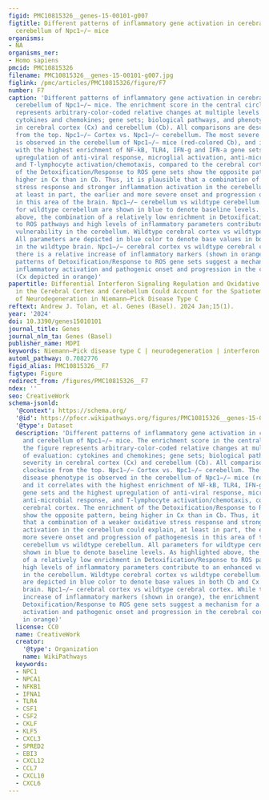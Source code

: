```yaml
---
figid: PMC10815326__genes-15-00101-g007
figtitle: Different patterns of inflammatory gene activation in cerebral cortex and
  cerebellum of Npc1−/− mice
organisms:
- NA
organisms_ner:
- Homo sapiens
pmcid: PMC10815326
filename: PMC10815326__genes-15-00101-g007.jpg
figlink: /pmc/articles/PMC10815326/figure/F7
number: F7
caption: 'Different patterns of inflammatory gene activation in cerebral cortex and
  cerebellum of Npc1−/− mice. The enrichment score in the central circle of the figure
  represents arbitrary-color-coded relative changes at multiple levels of evaluation:
  cytokines and chemokines; gene sets; biological pathways, and phenotype severity
  in cerebral cortex (Cx) and cerebellum (Cb). All comparisons are described clockwise
  from the top. Npc1−/− Cortex vs. Npc1−/− cerebellum. The most severe disease phenotype
  is observed in the cerebellum of Npc1−/− mice (red-colored Cb), and it correlates
  with the highest enrichment of NF-kB, TLR4, IFN-g and IFN-a gene sets and the highest
  upregulation of anti-viral response, microglial activation, anti-microbial response,
  and T-lymphocyte activation/chemotaxis, compared to the cerebral cortex. The enrichment
  of the Detoxification/Response to ROS gene sets show the opposite pattern, being
  higher in Cx than in Cb. Thus, it is plausible that a combination of a weaker oxidative
  stress response and stronger inflammation activation in the cerebellum could explain,
  at least in part, the earlier and more severe onset and progression of pathogenesis
  in this area of the brain. Npc1−/− cerebellum vs wildtype cerebellum. All parameters
  for wildtype cerebellum are shown in blue to denote baseline levels. As highlighted
  above, the combination of a relatively low enrichment in Detoxification/Response
  to ROS pathways and high levels of inflammatory parameters contribute to an enhanced
  vulnerability in the cerebellum. Wildtype cerebral cortex vs wildtype cerebellum.
  All parameters are depicted in blue color to denote base values in both Cb and Cx
  in the wildtype brain. Npc1−/− cerebral cortex vs wildtype cerebral cortex. While
  there is a relative increase of inflammatory markers (shown in orange), the enrichment
  patterns of Detoxification/Response to ROS gene sets suggest a mechanism for a slower
  inflammatory activation and pathogenic onset and progression in the cerebral cortex
  (Cx depicted in orange)'
papertitle: Differential Interferon Signaling Regulation and Oxidative Stress Responses
  in the Cerebral Cortex and Cerebellum Could Account for the Spatiotemporal Pattern
  of Neurodegeneration in Niemann–Pick Disease Type C
reftext: Andrew J. Tolan, et al. Genes (Basel). 2024 Jan;15(1).
year: '2024'
doi: 10.3390/genes15010101
journal_title: Genes
journal_nlm_ta: Genes (Basel)
publisher_name: MDPI
keywords: Niemann–Pick disease type C | neurodegeneration | interferon signaling
automl_pathway: 0.7082776
figid_alias: PMC10815326__F7
figtype: Figure
redirect_from: /figures/PMC10815326__F7
ndex: ''
seo: CreativeWork
schema-jsonld:
  '@context': https://schema.org/
  '@id': https://pfocr.wikipathways.org/figures/PMC10815326__genes-15-00101-g007.html
  '@type': Dataset
  description: 'Different patterns of inflammatory gene activation in cerebral cortex
    and cerebellum of Npc1−/− mice. The enrichment score in the central circle of
    the figure represents arbitrary-color-coded relative changes at multiple levels
    of evaluation: cytokines and chemokines; gene sets; biological pathways, and phenotype
    severity in cerebral cortex (Cx) and cerebellum (Cb). All comparisons are described
    clockwise from the top. Npc1−/− Cortex vs. Npc1−/− cerebellum. The most severe
    disease phenotype is observed in the cerebellum of Npc1−/− mice (red-colored Cb),
    and it correlates with the highest enrichment of NF-kB, TLR4, IFN-g and IFN-a
    gene sets and the highest upregulation of anti-viral response, microglial activation,
    anti-microbial response, and T-lymphocyte activation/chemotaxis, compared to the
    cerebral cortex. The enrichment of the Detoxification/Response to ROS gene sets
    show the opposite pattern, being higher in Cx than in Cb. Thus, it is plausible
    that a combination of a weaker oxidative stress response and stronger inflammation
    activation in the cerebellum could explain, at least in part, the earlier and
    more severe onset and progression of pathogenesis in this area of the brain. Npc1−/−
    cerebellum vs wildtype cerebellum. All parameters for wildtype cerebellum are
    shown in blue to denote baseline levels. As highlighted above, the combination
    of a relatively low enrichment in Detoxification/Response to ROS pathways and
    high levels of inflammatory parameters contribute to an enhanced vulnerability
    in the cerebellum. Wildtype cerebral cortex vs wildtype cerebellum. All parameters
    are depicted in blue color to denote base values in both Cb and Cx in the wildtype
    brain. Npc1−/− cerebral cortex vs wildtype cerebral cortex. While there is a relative
    increase of inflammatory markers (shown in orange), the enrichment patterns of
    Detoxification/Response to ROS gene sets suggest a mechanism for a slower inflammatory
    activation and pathogenic onset and progression in the cerebral cortex (Cx depicted
    in orange)'
  license: CC0
  name: CreativeWork
  creator:
    '@type': Organization
    name: WikiPathways
  keywords:
  - NPC1
  - NPCA1
  - NFKB1
  - IFNA1
  - TLR4
  - CSF1
  - CSF2
  - CKLF
  - KLF5
  - CXCL3
  - SPRED2
  - EBI3
  - CXCL12
  - CCL7
  - CXCL10
  - CXCL6
---
```


